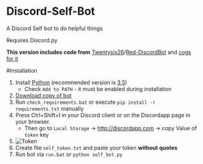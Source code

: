 # Discord-Self-Bot
A Discord Self bot to do helpful things

Requires Discord.py

**This version includes code from** [Twentysix26](https://github.com/Twentysix26)/[Red-DiscordBot](https://github.com/Twentysix26/Red-DiscordBot) and [cogs for it](https://twentysix26.github.io/Red-Docs/red_cog_approved_repos/)

#Installation
1. Install [Python](https://www.python.org/downloads/) (recommended version is [3.5](https://www.python.org/downloads/))
	* Check `Add to PATH` - it must be enabled during installation
2. [Download copy of bot](https://github.com/fixator10/Discord-Self-Bot/archive/master.zip)
3. Run `check_requirements.bat` or execute `pip install -r requirements.txt` manually
4. Press Ctrl+Shift+I in your Discord client or on the Discordapp page in your browser.
	* Then go to `Local Storage` → http://discordapp.com → copy Value of `token` key
5. ![Token](http://i.imgur.com/wxuIS8d.png)
6. Create file `self_token.txt` and paste your token **without quotes**
7. Run bot via `run.bat` or `python self_bot.py`